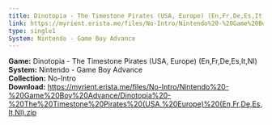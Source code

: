 ```yaml
---
title: Dinotopia - The Timestone Pirates (USA, Europe) (En,Fr,De,Es,It,Nl)
link: https://myrient.erista.me/files/No-Intro/Nintendo%20-%20Game%20Boy%20Advance/Dinotopia%20-%20The%20Timestone%20Pirates%20(USA,%20Europe)%20(En,Fr,De,Es,It,Nl).zip
type: single1
System: Nintendo - Game Boy Advance
---
```

<b>Game:</b> Dinotopia - The Timestone Pirates (USA, Europe) (En,Fr,De,Es,It,Nl)<br>
<b>System:</b> Nintendo - Game Boy Advance<br>
<b>Collection:</b> No-Intro<br>
<b>Download:</b> https://myrient.erista.me/files/No-Intro/Nintendo%20-%20Game%20Boy%20Advance/Dinotopia%20-%20The%20Timestone%20Pirates%20(USA,%20Europe)%20(En,Fr,De,Es,It,Nl).zip